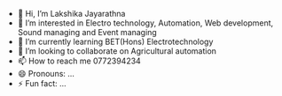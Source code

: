 - 👋 Hi, I’m Lakshika Jayarathna
- 👀 I’m interested in Electro technology, Automation, Web development, Sound managing and Event managing
- 🌱 I’m currently learning BET(Hons) Electrotechnology
- 💞️ I’m looking to collaborate on Agricultural automation
- 📫 How to reach me 0772394234
- 😄 Pronouns: ...
- ⚡ Fun fact: ...

<!---
529992/529992 is a ✨ special ✨ repository because its `README.md` (this file) appears on your GitHub profile.
You can click the Preview link to take a look at your changes.
--->
